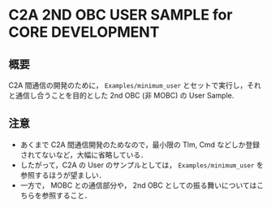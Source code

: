 # C2A 2ND OBC USER SAMPLE for CORE DEVELOPMENT

## 概要
C2A 間通信の開発のために， `Examples/minimum_user` とセットで実行し，それと通信し合うことを目的とした 2nd OBC (非 MOBC) の User Sample.

## 注意
- あくまで C2A 間通信開発のためなので，最小限の Tlm, Cmd などしか登録されてないなど，大幅に省略している．
- したがって，C2A の User のサンプルとしては， `Examples/minimum_user` を参照するほうが望ましい．
- 一方で， MOBC との通信部分や， 2nd OBC としての振る舞いについてはこちらを参照すること．
